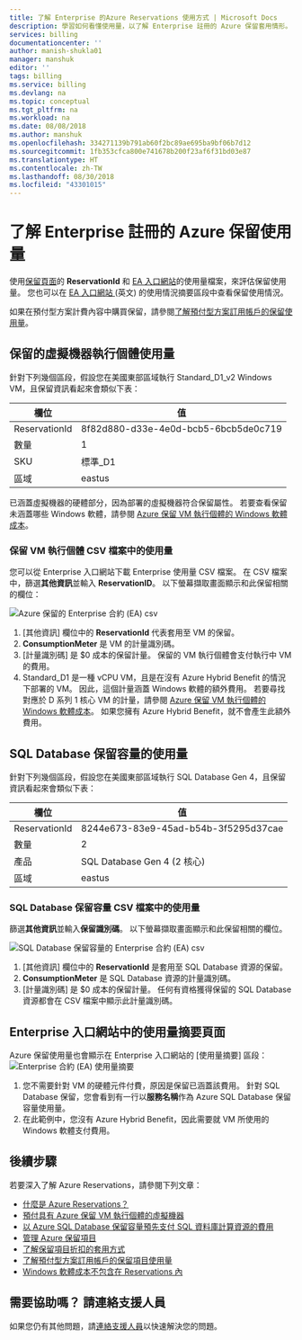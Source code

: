 ```yaml
---
title: 了解 Enterprise 的Azure Reservations 使用方式 | Microsoft Docs
description: 學習如何看懂使用量，以了解 Enterprise 註冊的 Azure 保留套用情形。
services: billing
documentationcenter: ''
author: manish-shukla01
manager: manshuk
editor: ''
tags: billing
ms.service: billing
ms.devlang: na
ms.topic: conceptual
ms.tgt_pltfrm: na
ms.workload: na
ms.date: 08/08/2018
ms.author: manshuk
ms.openlocfilehash: 334271139b791ab60f2bc89ae695ba9bf06b7d12
ms.sourcegitcommit: 1fb353cfca800e741678b200f23af6f31bd03e87
ms.translationtype: HT
ms.contentlocale: zh-TW
ms.lasthandoff: 08/30/2018
ms.locfileid: "43301015"
---
```

# <a name="understand-azure-reservation-usage-for-your-enterprise-enrollment"></a>了解 Enterprise 註冊的 Azure 保留使用量

使用[保留頁面](https://portal.azure.com/?microsoft_azure_marketplace_ItemHideKey=Reservations&Microsoft_Azure_Reservations=true#blade/Microsoft_Azure_Reservations/ReservationsBrowseBlade)的 **ReservationId** 和 [EA 入口網站](https://ea.azure.com)的使用量檔案，來評估保留使用量。 您也可以在 [EA 入口網站 ](https://ea.azure.com) \(英文\) 的使用情況摘要區段中查看保留使用情況。

如果在預付型方案計費內容中購買保留，請參閱[了解預付型方案訂用帳戶的保留使用量](billing-understand-reserved-instance-usage.md)。

## <a name="usage-for-reserved-virtual-machines-instances"></a>保留的虛擬機器執行個體使用量

針對下列幾個區段，假設您在美國東部區域執行 Standard_D1_v2 Windows VM，且保留資訊看起來會類似下表：

| 欄位 | 值 |
|---| --- |
|ReservationId |8f82d880-d33e-4e0d-bcb5-6bcb5de0c719|
|數量 |1|
|SKU | 標準_D1|
|區域 | eastus |

已涵蓋虛擬機器的硬體部分，因為部署的虛擬機器符合保留屬性。 若要查看保留未涵蓋哪些 Windows 軟體，請參閱 [Azure 保留 VM 執行個體的 Windows 軟體成本](billing-reserved-instance-windows-software-costs.md)。

### <a name="usage-in-csv-file-for-reserved-vm-instances"></a>保留 VM 執行個體 CSV 檔案中的使用量

您可以從 Enterprise 入口網站下載 Enterprise 使用量 CSV 檔案。 在 CSV 檔案中，篩選**其他資訊**並輸入 **ReservationID**。 以下螢幕擷取畫面顯示和此保留相關的欄位：

![Azure 保留的 Enterprise 合約 (EA) csv](./media/billing-understand-reserved-instance-usage-ea/billing-ea-reserved-instance-csv.png)

1. [其他資訊] 欄位中的 **ReservationId** 代表套用至 VM 的保留。
2. **ConsumptionMeter** 是 VM 的計量識別碼。
3. [計量識別碼] 是 $0 成本的保留計量。 保留的 VM 執行個體會支付執行中 VM 的費用。
4. Standard_D1 是一種 vCPU VM，且是在沒有 Azure Hybrid Benefit 的情況下部署的 VM。 因此，這個計量涵蓋 Windows 軟體的額外費用。 若要尋找對應於 D 系列 1 核心 VM 的計量，請參閱 [Azure 保留 VM 執行個體的 Windows 軟體成本](billing-reserved-instance-windows-software-costs.md)。  如果您擁有 Azure Hybrid Benefit，就不會產生此額外費用。

## <a name="usage-for-sql-database-reserved-capacity-reservations"></a>SQL Database 保留容量的使用量

針對下列幾個區段，假設您在美國東部區域執行 SQL Database Gen 4，且保留資訊看起來會類似下表：

| 欄位 | 值 |
|---| --- |
|ReservationId |8244e673-83e9-45ad-b54b-3f5295d37cae|
|數量 |2|
|產品| SQL Database Gen 4 (2 核心)|
|區域 | eastus |

### <a name="usage-in-csv-file-for-sql-database-reserved-capacity"></a>SQL Database 保留容量 CSV 檔案中的使用量

篩選**其他資訊**並輸入**保留識別碼**。 以下螢幕擷取畫面顯示和此保留相關的欄位。

![SQL Database 保留容量的 Enterprise 合約 (EA) csv](./media/billing-understand-reserved-instance-usage-ea/billing-ea-sql-db-reserved-capacity-csv.png)

1. [其他資訊] 欄位中的 **ReservationId** 是套用至 SQL Database 資源的保留。
2. **ConsumptionMeter** 是 SQL Database 資源的計量識別碼。
3. [計量識別碼] 是 $0 成本的保留計量。 任何有資格獲得保留的 SQL Database 資源都會在 CSV 檔案中顯示此計量識別碼。

## <a name="usage-summary-page-in-enterprise-portal"></a>Enterprise 入口網站中的使用量摘要頁面

Azure 保留使用量也會顯示在 Enterprise 入口網站的 [使用量摘要] 區段：![Enterprise 合約 (EA) 使用量摘要](./media/billing-understand-reserved-instance-usage-ea/billing-ea-reserved-instance-usagesummary.png)

1. 您不需要針對 VM 的硬體元件付費，原因是保留已涵蓋該費用。 針對 SQL Database 保留，您會看到有一行以**服務名稱**作為 Azure SQL Database 保留容量使用量。
2. 在此範例中，您沒有 Azure Hybrid Benefit，因此需要就 VM 所使用的 Windows 軟體支付費用。

## <a name="next-steps"></a>後續步驟

若要深入了解 Azure Reservations，請參閱下列文章：

- [什麼是 Azure Reservations？](billing-save-compute-costs-reservations.md)
- [預付具有 Azure 保留 VM 執行個體的虛擬機器](../virtual-machines/windows/prepay-reserved-vm-instances.md)
- [以 Azure SQL Database 保留容量預先支付 SQL 資料庫計算資源的費用](../sql-database/sql-database-reserved-capacity.md) 
- [管理 Azure 保留項目](billing-manage-reserved-vm-instance.md)
- [了解保留項目折扣的套用方式](billing-understand-vm-reservation-charges.md)
- [了解預付型方案訂用帳戶的保留項目使用量](billing-understand-reserved-instance-usage.md)
- [Windows 軟體成本不包含在 Reservations 內](billing-reserved-instance-windows-software-costs.md)

## <a name="need-help-contact-support"></a>需要協助嗎？ 請連絡支援人員

如果您仍有其他問題，請[連絡支援人員](https://portal.azure.com/?#blade/Microsoft_Azure_Support/HelpAndSupportBlade)以快速解決您的問題。